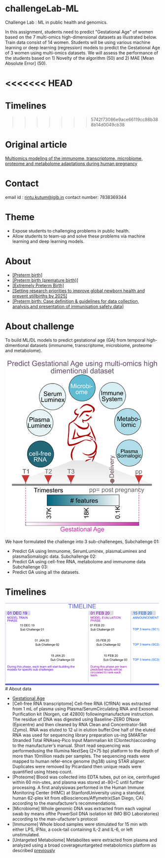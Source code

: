 # challengeLab-ML
Challenge Lab : ML in public health and genomics.

In this assignment, students need to predict "Gestational Age" of women based on the 7 multi-omics high-dimensional datasets as illustrated below. Train data consist of 14 women. Students will be using various machine learning or deep learning (regression) models to predict the Gestational Age of 3 women using multi-omics datasets. We will assess the performance of the students based on 1) Novelty of the algorithm (50) and 2) MAE [Mean Absolute Error] (50).

<<<<<<< HEAD
=======
# Timelines
>>>>>>> 5742f73086e9ace66119cc88b388b14d0049cb38

# Original article
[Multiomics modeling of the immunome, transcriptome, microbiome, proteome and metabolome adaptations during human pregnancy](https://academic.oup.com/bioinformatics/article/35/1/95/5047759/)
# Contact
email id : rintu.kutum@igib.in
contact number: 7838369344
# Theme
- Expose students to challenging problems in public health.
- Allow students to team-up and solve these problems via machine learning and deep learning models.

# About
- [[Preterm birth]](https://www.who.int/news-room/fact-sheets/detail/preterm-birth)
- [[Preterm birth (premature birth)]](https://www.nhp.gov.in/disease/reproductive-system/female-gynaecological-diseases-/preterm-birth)
- [[Extremely Preterm Birth]](https://www.acog.org/Patients/FAQs/Extremely-Preterm-Birth)
- [[Setting research priorities to improve global newborn health and prevent stillbirths by 2025]](https://www.ncbi.nlm.nih.gov/pmc/articles/PMC4576458/pdf/jogh-06-010508.pdf)
- [[Preterm birth: Case definition & guidelines for data collection, analysis,and presentation of immunisation safety data]](https://www.ncbi.nlm.nih.gov/pmc/articles/PMC5139808/pdf/main.pdf)


# About challenge
To build ML/DL models to predict gestational age (GA) from temporal high-dimentional
datasets (immunome, transcriptome, microbiome, proteome and metabolome).

<img src="figures/figure-01.png" title="Challenge" width="500" />

We have formulated the challenge into 3 sub-challeneges,
Subchallenge 01:
- Predict GA using Immunome, SerumLuminex, plasmaLuminex and plasmaSomalogic data.
Subchallenge 02:
- Predict GA using cell-free RNA, metabolome and immunome data
Subchallenge 03:
- Predict GA using all the datasets.

# Timelines

<img src="figures/figure-02-150dpi.png" title="Challenge" width="500" />
# About data

- [Gestational Age](https://www.ncbi.nlm.nih.gov/pubmed/24764329)
- [Cell-free RNA transcriptome]
  Cell-free RNA (CfRNA) was extracted from 1 mL of plasma using Plasma/SerumCirculating RNA and Exosomal Purification kit (Norgen, cat 42800) followingmanufacture  instruction.   The  residue  of  DNA  was  digested  using  Baseline-ZERO DNase (Epicentre) and then cleaned by RNA Clean and Concentrator-5kit (Zymo).  RNA was eluted to 12 ul in elution buffer.One half of the eluted RNA was used for sequencing library preparation us-ing SMARTer Stranded Total RNAseq-Pico Input Mammalian kit (Clontech)according to the manufacturer’s manual.  Short read sequencing was performedusing the Illumina NextSeq (2×75 bp) platform to the depth of more than 10million reads per samples.  The sequencing reads were mapped to human refer-ence genome (hg38) using STAR aligner.  Duplicates were removed by Picardand then unique reads were quantified using htseq-count.
- [Proteome]
  Blood was collected into EDTA tubes, put on ice, centrifuged within 60 min-utes, and plasma was stored at−80◦C until further processing.  A first analysiswas performed in the Human Immune Monitoring Center (HIMC) at StanfordUniversity using a standard,  human 62-plex kit from eBiosciences/Affymetrix(San  Diego,  CA)  according  to  the  manufacturer’s  recommendations.  
- [Microbiome]
  Whole  genomic  DNA  was  extracted  from  each  vaginal  swab  by  means  ofthe PowerSoil DNA isolation kit (MO BIO Laboratories) according to the man-ufacturer’s  protocol
- [Immunome]
  Whole blood samples were stimulated for 15 min with either LPS, IFNα, a cock-tail containing IL-2 and IL-6, or left unstimulated.  
- [Untargeted Metabolome]
  Metabolites were extracted from plasma and analyzed using a broad coverageuntargeted  metabolomics  platform  as  described  [previously](https://www.ncbi.nlm.nih.gov/pubmed/25787789)  
